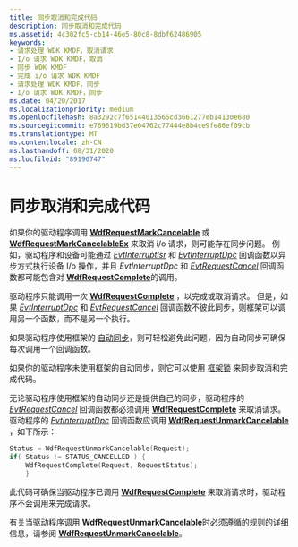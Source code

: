 ```yaml
---
title: 同步取消和完成代码
description: 同步取消和完成代码
ms.assetid: 4c302fc5-cb14-46e5-80c8-8dbf62486905
keywords:
- 请求处理 WDK KMDF，取消请求
- I/o 请求 WDK KMDF，取消
- 同步 WDK KMDF
- 完成 i/o 请求 WDK KMDF
- 请求处理 WDK KMDF，同步
- I/o 请求 WDK KMDF，同步
ms.date: 04/20/2017
ms.localizationpriority: medium
ms.openlocfilehash: 8a3292c7f65144013565cd3661277eb14130e680
ms.sourcegitcommit: e769619bd37e04762c77444e8b4ce9fe86ef09cb
ms.translationtype: MT
ms.contentlocale: zh-CN
ms.lasthandoff: 08/31/2020
ms.locfileid: "89190747"
---
```

# <a name="synchronizing-cancel-and-completion-code"></a>同步取消和完成代码





如果你的驱动程序调用 [**WdfRequestMarkCancelable**](/windows-hardware/drivers/ddi/wdfrequest/nf-wdfrequest-wdfrequestmarkcancelable) 或 [**WdfRequestMarkCancelableEx**](/windows-hardware/drivers/ddi/wdfrequest/nf-wdfrequest-wdfrequestmarkcancelableex) 来取消 i/o 请求，则可能存在同步问题。 例如，驱动程序和设备可能通过 [*EvtInterruptIsr*](/windows-hardware/drivers/ddi/wdfinterrupt/nc-wdfinterrupt-evt_wdf_interrupt_isr) 和 [*EvtInterruptDpc*](/windows-hardware/drivers/ddi/wdfinterrupt/nc-wdfinterrupt-evt_wdf_interrupt_dpc) 回调函数以异步方式执行设备 I/o 操作，并且 *EvtInterruptDpc* 和 [*EvtRequestCancel*](/windows-hardware/drivers/ddi/wdfrequest/nc-wdfrequest-evt_wdf_request_cancel) 回调函数都可能包含对 [**WdfRequestComplete**](/windows-hardware/drivers/ddi/wdfrequest/nf-wdfrequest-wdfrequestcomplete)的调用。

驱动程序只能调用一次 [**WdfRequestComplete**](/windows-hardware/drivers/ddi/wdfrequest/nf-wdfrequest-wdfrequestcomplete) ，以完成或取消请求。 但是，如果 [*EvtInterruptDpc*](/windows-hardware/drivers/ddi/wdfinterrupt/nc-wdfinterrupt-evt_wdf_interrupt_dpc) 和 [*EvtRequestCancel*](/windows-hardware/drivers/ddi/wdfrequest/nc-wdfrequest-evt_wdf_request_cancel) 回调函数不彼此同步，则框架可以调用另一个函数，而不是另一个执行。

如果驱动程序使用框架的 [自动同步](using-automatic-synchronization.md)，则可轻松避免此问题，因为自动同步可确保每次调用一个回调函数。

如果你的驱动程序未使用框架的自动同步，则它可以使用 [框架锁](using-framework-locks.md) 来同步取消和完成代码。

无论驱动程序使用框架的自动同步还是提供自己的同步，驱动程序的 [*EvtRequestCancel*](/windows-hardware/drivers/ddi/wdfrequest/nc-wdfrequest-evt_wdf_request_cancel) 回调函数都必须调用 [**WdfRequestComplete**](/windows-hardware/drivers/ddi/wdfrequest/nf-wdfrequest-wdfrequestcomplete) 来取消请求。 驱动程序的 [*EvtInterruptDpc*](/windows-hardware/drivers/ddi/wdfinterrupt/nc-wdfinterrupt-evt_wdf_interrupt_dpc) 回调函数应调用 [**WdfRequestUnmarkCancelable**](/windows-hardware/drivers/ddi/wdfrequest/nf-wdfrequest-wdfrequestunmarkcancelable) ，如下所示：

```cpp
Status = WdfRequestUnmarkCancelable(Request);
if( Status != STATUS_CANCELLED ) {
    WdfRequestComplete(Request, RequestStatus);
    }
```

此代码可确保当驱动程序已调用 [**WdfRequestComplete**](/windows-hardware/drivers/ddi/wdfrequest/nf-wdfrequest-wdfrequestcomplete) 来取消请求时，驱动程序不会调用来完成请求。

有关当驱动程序调用 **WdfRequestUnmarkCancelable**时必须遵循的规则的详细信息，请参阅 [**WdfRequestUnmarkCancelable**](/windows-hardware/drivers/ddi/wdfrequest/nf-wdfrequest-wdfrequestunmarkcancelable)。

 

